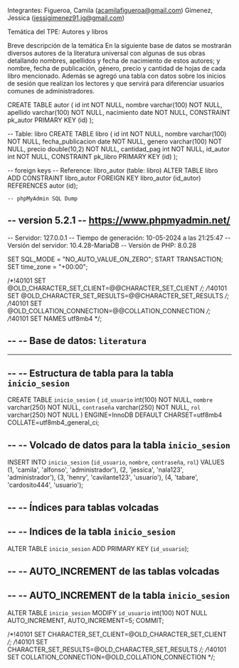 Integrantes: Figueroa, Camila (acamilafigueroa@gmail.com)
             Gimenez, Jessica (jessigimenez91.jg@gmail.com)


Temática del TPE: Autores y libros

Breve descripción de la temática
En la siguiente base de datos se mostrarán diversos autores de la literatura universal con algunas de sus obras detallando nombres, apellidos y fecha de nacimiento de estos autores; y nombre, fecha de publicación, género, precio y cantidad de hojas de cada libro mencionado.
Además se agregó una tabla con datos sobre los inicios de sesión que realizan los lectores y que servirá para diferenciar usuarios comunes de administradores.




CREATE TABLE autor (
    id int  NOT NULL,
    nombre varchar(100)  NOT NULL,
    apellido varchar(100)  NOT NULL,
    nacimiento date  NOT NULL,
    CONSTRAINT pk_autor PRIMARY KEY (id)
);

-- Table: libro
CREATE TABLE libro (
    id int  NOT NULL,
    nombre varchar(100)  NOT NULL,
    fecha_publicacion date  NOT NULL,
    genero varchar(100)  NOT NULL,
    precio double(10,2)  NOT NULL,
    cantidad_pag int  NOT NULL,
    id_autor int  NOT NULL,
    CONSTRAINT pk_libro PRIMARY KEY (id)
);

-- foreign keys
-- Reference: libro_autor (table: libro)
ALTER TABLE libro ADD CONSTRAINT libro_autor FOREIGN KEY libro_autor (id_autor)
    REFERENCES autor (id);

    -- phpMyAdmin SQL Dump
-- version 5.2.1
-- https://www.phpmyadmin.net/
--
-- Servidor: 127.0.0.1
-- Tiempo de generación: 10-05-2024 a las 21:25:47
-- Versión del servidor: 10.4.28-MariaDB
-- Versión de PHP: 8.0.28

SET SQL_MODE = "NO_AUTO_VALUE_ON_ZERO";
START TRANSACTION;
SET time_zone = "+00:00";


/*!40101 SET @OLD_CHARACTER_SET_CLIENT=@@CHARACTER_SET_CLIENT */;
/*!40101 SET @OLD_CHARACTER_SET_RESULTS=@@CHARACTER_SET_RESULTS */;
/*!40101 SET @OLD_COLLATION_CONNECTION=@@COLLATION_CONNECTION */;
/*!40101 SET NAMES utf8mb4 */;

--
-- Base de datos: `literatura`
--

-- --------------------------------------------------------

--
-- Estructura de tabla para la tabla `inicio_sesion`
--

CREATE TABLE `inicio_sesion` (
  `id_usuario` int(100) NOT NULL,
  `nombre` varchar(250) NOT NULL,
  `contraseña` varchar(250) NOT NULL,
  `rol` varchar(250) NOT NULL
) ENGINE=InnoDB DEFAULT CHARSET=utf8mb4 COLLATE=utf8mb4_general_ci;

--
-- Volcado de datos para la tabla `inicio_sesion`
--

INSERT INTO `inicio_sesion` (`id_usuario`, `nombre`, `contraseña`, `rol`) VALUES
(1, 'camila', 'alfonso', 'administrador'),
(2, 'jessica', 'nala123', 'administrador'),
(3, 'henry', 'cavilante123', 'usuario'),
(4, 'tabare', 'cardosito444', 'usuario');

--
-- Índices para tablas volcadas
--

--
-- Indices de la tabla `inicio_sesion`
--
ALTER TABLE `inicio_sesion`
  ADD PRIMARY KEY (`id_usuario`);

--
-- AUTO_INCREMENT de las tablas volcadas
--

--
-- AUTO_INCREMENT de la tabla `inicio_sesion`
--
ALTER TABLE `inicio_sesion`
  MODIFY `id_usuario` int(100) NOT NULL AUTO_INCREMENT, AUTO_INCREMENT=5;
COMMIT;

/*!40101 SET CHARACTER_SET_CLIENT=@OLD_CHARACTER_SET_CLIENT */;
/*!40101 SET CHARACTER_SET_RESULTS=@OLD_CHARACTER_SET_RESULTS */;
/*!40101 SET COLLATION_CONNECTION=@OLD_COLLATION_CONNECTION */;

